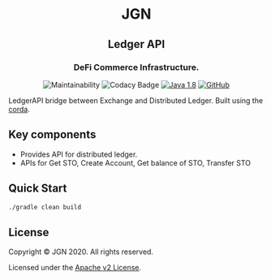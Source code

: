 <p align="center">
  <!--<img src="./defi-logo.svg" width="300">-->
  <h1 align="center">JGN</h1>
  <h2 align="center">Ledger API</h2>
</p>
<h3 align="center">DeFi Commerce Infrastructure.</h3>

<div align="center">

![Maintainability](https://api.codeclimate.com/v1/badges/4badab6e85e7b6840a84/maintainability) ![Codacy Badge](https://api.codacy.com/project/badge/Grade/0ba83988fd1944eea4f305f3640de544)  [![Java 1.8](https://img.shields.io/badge/Java-1.8-blue.svg?style=flat&logo=java)](https://www.java.com/en/download/) [![GitHub](https://img.shields.io/github/license/JGNdeFi/JGN.svg)](https://#)

 
</div>


LedgerAPI bridge between Exchange and Distributed Ledger.
Built using the [corda](https://github.com/corda/corda).

## Key components

-   Provides API for distributed ledger.
-   APIs for Get STO, Create Account, Get balance of STO, Transfer STO

## Quick Start

```sh
./gradle clean build
```

## License

Copyright © JGN 2020. All rights reserved.

Licensed under the [Apache v2 License](LICENSE).
